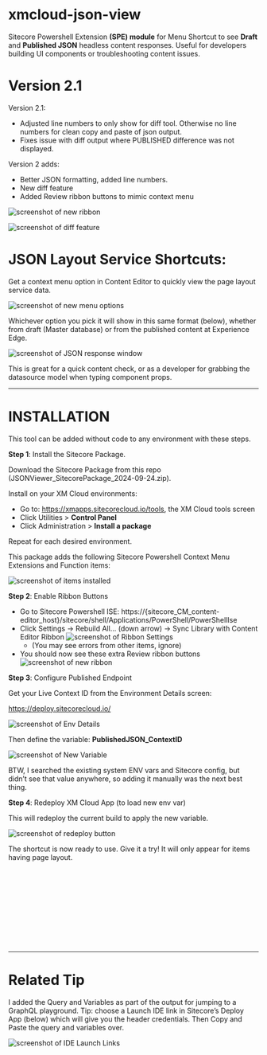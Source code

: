 # xmcloud-json-view
Sitecore Powershell Extension **(SPE) module** for Menu Shortcut to see **Draft** and **Published JSON** headless content responses. Useful for developers building UI components or troubleshooting content issues.

# Version 2.1

Version 2.1:

  - Adjusted line numbers to only show for diff tool. Otherwise no line numbers for clean copy and paste of json output.
  - Fixes issue with diff output where PUBLISHED difference was not displayed.

Version 2 adds:

- Better JSON formatting, added line numbers.
- New diff feature
- Added Review ribbon buttons to mimic context menu

![screenshot of new ribbon](screenshots/Version2-Ribbon.png "Ribbon Buttons")
 
![screenshot of diff feature](screenshots/Version2-Diff.png "Diff Feature")
 

# JSON Layout Service Shortcuts:

Get a context menu option in Content Editor to quickly view the page layout service data.

![screenshot of new menu options](screenshots/01_JSON-Viewer.png "Demo")
 

Whichever option you pick it will show in this same format (below), whether from draft (Master database) or from the published content at Experience Edge.
 
![screenshot of JSON response window](screenshots/02_JSON-Viewer.png "View Response")

This is great for a quick content check, or as a developer for grabbing the datasource model when typing component props.

---

# INSTALLATION

This tool can be added without code to any environment with these steps.

**Step 1**: Install the Sitecore Package.

Download the Sitecore Package from this repo (JSONViewer_SitecorePackage_2024-09-24.zip).

Install on your XM Cloud environments:

- Go to: https://xmapps.sitecorecloud.io/tools, the XM Cloud tools screen
- Click Utilities > **Control Panel**
- Click Administration > **Install a package**

Repeat for each desired environment.

This package adds the following Sitecore Powershell Context Menu Extensions and Function items:

![screenshot of items installed](screenshots/03_Items-Added.png "Demo")
 
**Step 2**: Enable Ribbon Buttons

  - Go to Sitecore Powershell ISE: https://{sitecore_CM_content-editor_host}/sitecore/shell/Applications/PowerShell/PowerShellIse
  - Click Settings -> Rebuild All... (down arrow) -> Sync Library with Content Editor Ribbon
  ![screenshot of Ribbon Settings](screenshots/Version2-Ribbon-Init.png "Enable Custom Ribbon Buttons")
    - (You may see errors from other items, ignore)
  - You should now see these extra Review ribbon buttons
  ![screenshot of new ribbon](screenshots/Version2-Ribbon.png "Ribbon Buttons")


**Step 3**: Configure Published Endpoint

Get your Live Context ID from the Environment Details screen:

https://deploy.sitecorecloud.io/

![screenshot of Env Details](screenshots/04_Install-GetContextId.png "Copy Live Context ID")
 
Then define the variable: **PublishedJSON_ContextID**

![screenshot of New Variable](screenshots/05_Install-SetVariable.png "Set Variable")
 
BTW, I searched the existing system ENV vars and Sitecore config, but didn’t see that value anywhere, so adding it manually was the next best thing.

**Step 4**: Redeploy XM Cloud App (to load new env var)
 
This will redeploy the current build to apply the new variable.

![screenshot of redeploy button](screenshots/06_Install-Redeploy.png "Redeploy XM")

The shortcut is now ready to use. Give it a try! It will only appear for items having page layout.

<br />
<br />
<br />
<br />
<br />
<br />
<br />
<br />
<br />

---

# Related Tip

I added the Query and Variables as part of the output for jumping to a GraphQL playground. Tip: choose a Launch IDE link in Sitecore’s Deploy App (below) which will give you the header credentials. Then Copy and Paste the query and variables over.
 
![screenshot of IDE Launch Links](screenshots/TIP-Launch-Links.png "IDE Shortcuts")
